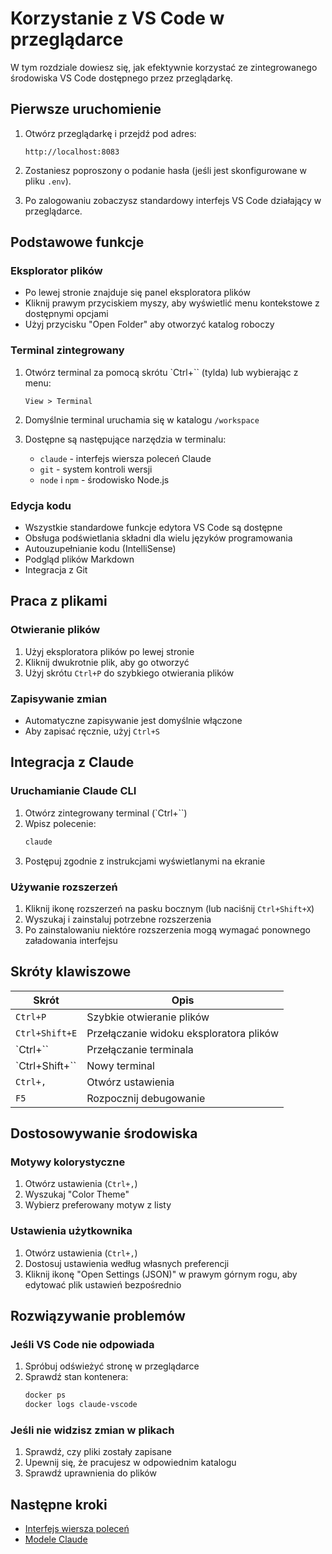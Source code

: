 # Korzystanie z VS Code w przeglądarce

W tym rozdziale dowiesz się, jak efektywnie korzystać ze zintegrowanego środowiska VS Code dostępnego przez przeglądarkę.

## Pierwsze uruchomienie

1. Otwórz przeglądarkę i przejdź pod adres:
   ```
   http://localhost:8083
   ```

2. Zostaniesz poproszony o podanie hasła (jeśli jest skonfigurowane w pliku `.env`).

3. Po zalogowaniu zobaczysz standardowy interfejs VS Code działający w przeglądarce.

## Podstawowe funkcje

### Eksplorator plików

- Po lewej stronie znajduje się panel eksploratora plików
- Kliknij prawym przyciskiem myszy, aby wyświetlić menu kontekstowe z dostępnymi opcjami
- Użyj przycisku "Open Folder" aby otworzyć katalog roboczy

### Terminal zintegrowany

1. Otwórz terminal za pomocą skrótu `Ctrl+`` (tylda) lub wybierając z menu:
   ```
   View > Terminal
   ```

2. Domyślnie terminal uruchamia się w katalogu `/workspace`

3. Dostępne są następujące narzędzia w terminalu:
   - `claude` - interfejs wiersza poleceń Claude
   - `git` - system kontroli wersji
   - `node` i `npm` - środowisko Node.js

### Edycja kodu

- Wszystkie standardowe funkcje edytora VS Code są dostępne
- Obsługa podświetlania składni dla wielu języków programowania
- Autouzupełnianie kodu (IntelliSense)
- Podgląd plików Markdown
- Integracja z Git

## Praca z plikami

### Otwieranie plików

1. Użyj eksploratora plików po lewej stronie
2. Kliknij dwukrotnie plik, aby go otworzyć
3. Użyj skrótu `Ctrl+P` do szybkiego otwierania plików

### Zapisywanie zmian

- Automatyczne zapisywanie jest domyślnie włączone
- Aby zapisać ręcznie, użyj `Ctrl+S`

## Integracja z Claude

### Uruchamianie Claude CLI

1. Otwórz zintegrowany terminal (`Ctrl+``)
2. Wpisz polecenie:
   ```bash
   claude
   ```
3. Postępuj zgodnie z instrukcjami wyświetlanymi na ekranie

### Używanie rozszerzeń

1. Kliknij ikonę rozszerzeń na pasku bocznym (lub naciśnij `Ctrl+Shift+X`)
2. Wyszukaj i zainstaluj potrzebne rozszerzenia
3. Po zainstalowaniu niektóre rozszerzenia mogą wymagać ponownego załadowania interfejsu

## Skróty klawiszowe

| Skrót | Opis |
|--------|-------------|
| `Ctrl+P` | Szybkie otwieranie plików |
| `Ctrl+Shift+E` | Przełączanie widoku eksploratora plików |
| `Ctrl+`` | Przełączanie terminala |
| `Ctrl+Shift+`` | Nowy terminal |
| `Ctrl+,` | Otwórz ustawienia |
| `F5` | Rozpocznij debugowanie |

## Dostosowywanie środowiska

### Motywy kolorystyczne

1. Otwórz ustawienia (`Ctrl+,`)
2. Wyszukaj "Color Theme"
3. Wybierz preferowany motyw z listy

### Ustawienia użytkownika

1. Otwórz ustawienia (`Ctrl+,`)
2. Dostosuj ustawienia według własnych preferencji
3. Kliknij ikonę "Open Settings (JSON)" w prawym górnym rogu, aby edytować plik ustawień bezpośrednio

## Rozwiązywanie problemów

### Jeśli VS Code nie odpowiada

1. Spróbuj odświeżyć stronę w przeglądarce
2. Sprawdź stan kontenera:
   ```bash
   docker ps
   docker logs claude-vscode
   ```

### Jeśli nie widzisz zmian w plikach

1. Sprawdź, czy pliki zostały zapisane
2. Upewnij się, że pracujesz w odpowiednim katalogu
3. Sprawdź uprawnienia do plików

## Następne kroki

- [Interfejs wiersza poleceń](05-cli.md)
- [Modele Claude](06-modele-claude.md)
